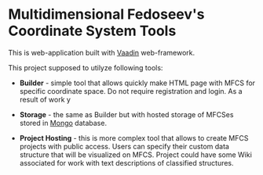 Multidimensional Fedoseev's Coordinate System Tools
===================================================

This is web-application built with [Vaadin][] web-framework.

This project supposed to utilyze following tools:

* **Builder** - simple tool that allows quickly make HTML page with MFCS for specific coordinate space.
Do not require registration and login. As a result of work y

* **Storage** - the same as Builder but with hosted storage of MFCSes stored in [Mongo][] database.

* **Project Hosting** - this is more complex tool that allows to create MFCS projects with public access.
Users can specify their custom data structure that will be visualized on MFCS. Project could have some Wiki
associated for work with text descriptions of classified structures.

[Vaadin]:   http://vaadin.com   "Vaadin"
[Mongo]:    http://mongodb.org  "Mongo"
